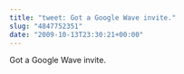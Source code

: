 ```yaml
---
title: "tweet: Got a Google Wave invite."
slug: "4847752351"
date: "2009-10-13T23:30:21+00:00"
---
```

Got a Google Wave invite.